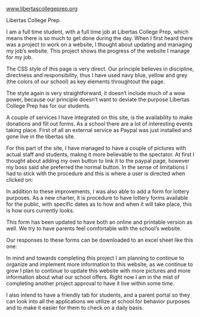 www.libertascollegeprep.org


Libertas College Prep.

I am a full time student, with a full time job at Libertas College Prep, which means there is so much to get done during the day. When I first heard there was a project to work on a website, I thought about updating and managing my job’s website. 
This project shows the progress of the website I manage for my job.


 

The CSS style of this page is very direct. Our principle believes in discipline, directness and responsibility, thus I have used navy blue, yellow and grey (the colors of our school) as key elements throughtout the page.  


The style  again is very straightforward, it doesn’t include much of a wow power, because our principle doesn’t want to deviate the purpose Libertas College Prep has for our students. 

A couple of services I have integrated on this site, is the availability to make donations and fill out forms. As a school there are a lot of interesting events taking place. First of all  an external  service as Paypal was just installed and gone live in the libertas site.   


For this part of the site, I have managed to have a couple of pictures with actual staff and students, makng it more believable to the spectator.  At first I thought about adding my own button to link it to the paypal page, however my boss said she preferred the normal button. In the sense of limitations I had to stick with the procedure and this is where a user is directed when clicked on:   



In addition to these improvements, I was also able to add a form for lottery purposes. As a new charter, it is procedure to have lottery forms available for the public, with specific dates as to how and when it will take place, this is how ours currently looks.   


This form has been updated to have both an online and printable version as well. We try to have parents feel comfortable with the school’s website.

Our responses to these forms can be downloaded to an excel sheet like this one: 
 


In mind and towards completing this project I am planning to continue to organize and implement more information to this website,  as we continue to grow I plan to continue to update this website with more pictures and more information about what our school offers. Right now I am in the mist of completing another project approval to have it live within some time.  

I also intend to have a friendly tab for students, and a parent portal so they can look into all the applications we utilize at school for behavior purposes and to make it easier for them to check  on a daily basis. 
